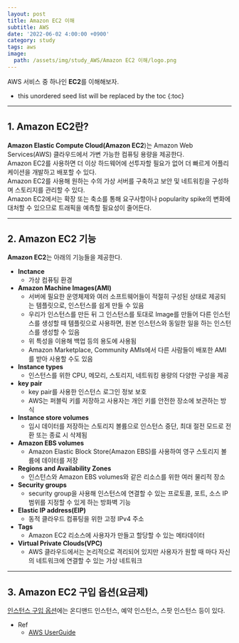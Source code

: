 ```yaml
---
layout: post
title: Amazon EC2 이해
subtitle: AWS
date: '2022-06-02 4:00:00 +0900'
category: study
tags: aws
image:
  path: /assets/img/study_AWS/Amazon EC2 이해/logo.png
---
```


AWS 서비스 중 하나인 **EC2**를 이해해보자.

<!--more-->

* this unordered seed list will be replaced by the toc
{:toc}

<hr/>

## 1. Amazon EC2란?

**Amazon Elastic Compute Cloud(Amazon EC2**)는 Amazon Web Services(AWS) 클라우드에서 가변 가능한 컴퓨팅 용량을 제공한다.<br>
Amazon EC2를 사용하면 더 이상 하드웨어에 선투자할 필요가 없어 더 빠르게 어플리케이션을 개발하고 배포할 수 있다.<br>
Amazon EC2를 사용해 원하는 수의 가상 서버를 구축하고 보안 및 네트워킹을 구성하며 스토리지를 관리할 수 있다.<br>
Amazon EC2에서는 확장 또는 축소를 통해 요구사항이나 popularity spike의 변화에 대처할 수 있으므로 트래픽을 예측할 필요성이 줄어든다.

<hr/>

## 2. Amazon EC2 기능

**Amazon EC2**는 아래의 기능들을 제공한다.

* **Inctance** 
  + 가상 컴퓨팅 환경
* **Amazon Machine Images(AMI)** 
  + 서버에 필요한 운영체제와 여러 소프트웨어들이 적절히 구성된 상태로 제공되는 템플릿으로, 인스턴스를 쉽게 만들 수 있음
  + 우리가 인스턴스를 만든 뒤 그 인스턴스를 토대로 Image를 만들어 다른 인스턴스를 생성할 때 템플릿으로 사용하면, 원본 인스턴스와 동일한 일을 하는 인스턴스를 생성할 수 있음
  + 위 특성을 이용해 백업 등의 용도에 사용됨
  + Amazon Marketplace, Community AMIs에서 다른 사람들이 배포한 AMI를 받아 사용할 수도 있음
* **Instance types** 
  + 인스턴스를 위한 CPU, 메모리, 스토리지, 네트워킹 용량의 다양한 구성을 제공
* **key pair**
  + key pair를 사용한 인스턴스 로그인 정보 보호
  + AWS는 퍼블릭 키를 저장하고 사용자는 개인 키를 안전한 장소에 보관하는 방식
* **Instance store volumes** 
  + 임시 데이터를 저장하는 스토리지 볼륨으로 인스턴스 중단, 최대 절전 모드로 전환 또는 종료 시 삭제됨
* **Amazon EBS volumes** 
  + Amazon Elastic Block Store(Amazon EBS)를 사용하여 영구 스토리지 볼륨에 데이터를 저장
* **Regions and Availability Zones** 
  + 인스턴스와 Amazon EBS volumes와 같은 리소스를 위한 여러 물리적 장소
* **Security groups**
  + security group을 사용해 인스턴스에 연결할 수 있는 프로토콜, 포트, 소스 IP 범위를 지정할 수 있게 하는 방화벽 기능
* **Elastic IP address(EIP)** 
  + 동적 클라우드 컴퓨팅을 위한 고정 IPv4 주소
* **Tags** 
  + Amazon EC2 리소스에 사용자가 만들고 할당할 수 있는 메타데이터
* **Virtual Private Clouds(VPC)** 
  + AWS 클라우드에서는 논리적으로 격리되어 있지만 사용자가 원할 때 마다 자신의 네트워크에 연결할 수 있는 가상 네트워크

<hr/>

## 3. Amazon EC2 구입 옵션(요금제)

[인스턴스 구입 옵션](https://heoj10272.github.io/study/%EC%9D%B8%EC%8A%A4%ED%84%B4%EC%8A%A4-%EA%B5%AC%EC%9E%85-%EC%98%B5%EC%85%98(%EC%9A%94%EA%B8%88%EC%A0%9C).html)에는 온디맨드 인스턴스, 예약 인스턴스, 스팟 인스턴스 등이 있다.


* Ref
  - [AWS UserGuide](https://docs.aws.amazon.com/ko_kr/AWSEC2/latest/UserGuide/concepts.html)